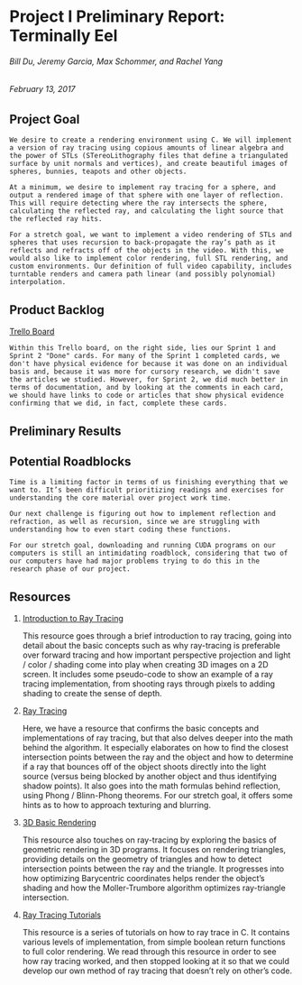 
# Project I Preliminary Report: Terminally Eel
###### Bill Du, Jeremy Garcia, Max Schommer, and Rachel Yang
###### February 13, 2017

## Project Goal

    We desire to create a rendering environment using C. We will implement a version of ray tracing using copious amounts of linear algebra and the power of STLs (STereoLithography files that define a triangulated surface by unit normals and vertices), and create beautiful images of spheres, bunnies, teapots and other objects.
    
    At a minimum, we desire to implement ray tracing for a sphere, and output a rendered image of that sphere with one layer of reflection. This will require detecting where the ray intersects the sphere, calculating the reflected ray, and calculating the light source that the reflected ray hits.
    
    For a stretch goal, we want to implement a video rendering of STLs and spheres that uses recursion to back-propagate the ray’s path as it reflects and refracts off of the objects in the video. With this, we would also like to implement color rendering, full STL rendering, and custom environments. Our definition of full video capability, includes turntable renders and camera path linear (and possibly polynomial) interpolation.

## Product Backlog
[Trello Board](https://trello.com/b/5pgqGMIn/softsys17-terminally-eel)

    Within this Trello board, on the right side, lies our Sprint 1 and Sprint 2 "Done" cards. For many of the Sprint 1 completed cards, we don't have physical evidence for because it was done on an individual basis and, because it was more for cursory research, we didn't save the articles we studied. However, for Sprint 2, we did much better in terms of documentation, and by looking at the comments in each card, we should have links to code or articles that show physical evidence confirming that we did, in fact, complete these cards.

## Preliminary Results

## Potential Roadblocks
 
    Time is a limiting factor in terms of us finishing everything that we want to. It’s been difficult prioritizing readings and exercises for understanding the core material over project work time. 
    
    Our next challenge is figuring out how to implement reflection and refraction, as well as recursion, since we are struggling with understanding how to even start coding these functions.
    
    For our stretch goal, downloading and running CUDA programs on our computers is still an intimidating roadblock, considering that two of our computers have had major problems trying to do this in the research phase of our project.
 
## Resources
1. [Introduction to Ray Tracing](https://www.scratchapixel.com/lessons/3d-basic-rendering/introduction-to-ray-tracing/implementing-the-raytracing-algorithm)

    This resource goes through a brief introduction to ray tracing, going into detail about the basic concepts such as why ray-tracing is preferable over forward tracing and how important perspective projection and light / color / shading come into play when creating 3D images on a 2D screen. It includes some pseudo-code to show an example of a ray tracing implementation, from shooting rays through pixels to adding shading to create the sense of depth.

2. [Ray Tracing](https://www.ics.uci.edu/~gopi/CS211B/RayTracing%20tutorial.pdf)

    Here, we have a resource that confirms the basic concepts and implementations of ray tracing, but that also delves deeper into the math behind the algorithm. It especially elaborates on how to find the closest intersection points between the ray and the object and how to determine if a ray that bounces off of the object shoots directly into the light source (versus being blocked by another object and thus identifying shadow points). It also goes into the math formulas behind reflection, using Phong / Blinn-Phong theorems. For our stretch goal, it offers some hints as to how to approach texturing and blurring.
    
3. [3D Basic Rendering](https://www.scratchapixel.com/lessons/3d-basic-rendering/ray-tracing-rendering-a-triangle/geometry-of-a-triangle)

    This resource also touches on ray-tracing by exploring the basics of geometric rendering in 3D programs. It focuses on rendering triangles, providing details on the geometry of triangles and how to detect intersection points between the ray and the triangle. It progresses into how optimizing Barycentric coordinates helps render the object’s shading and how the Moller-Trumbore algorithm optimizes ray-triangle intersection.
    
4. [Ray Tracing Tutorials](http://www.purplealienplanet.com/node/23)

    This resource is a series of tutorials on how to ray trace in C. It contains various levels of implementation, from simple boolean return functions to full color rendering. We read through this resource in order to see how ray tracing worked, and then stopped looking at it so that we could develop our own method of ray tracing that doesn’t rely on other’s code.
